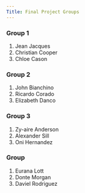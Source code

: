 ```yaml
---
Title: Final Project Groups
---
```


### Group 1
1. Jean Jacques 
2. Christian Cooper
3. Chloe Cason


### Group 2
1. John Bianchino
2. Ricardo Corado
3. Elizabeth Danco

### Group 3
1. Zy-aire Anderson
2. Alexander Sill
3. Oni Hernandez


### Group 
1. Eurana Lott
2. Donte Morgan
3. Daviel Rodriguez
